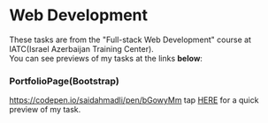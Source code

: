 # Web Development
These tasks are from the "Full-stack Web Development" course at IATC(Israel Azerbaijan Training Center).<br>You can see previews of my tasks at the links <b>below</b>:
### PortfolioPage(Bootstrap)
https://codepen.io/saidahmadli/pen/bGowyMm  tap <a href="https://codepen.io/saidahmadli/pen/bGowyMm" target="_blank">HERE</a> for a quick preview of my task.
